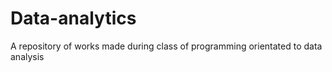 # Data-analytics
A repository of works made during class of programming orientated to data analysis

